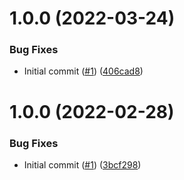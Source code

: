 # 1.0.0 (2022-03-24)


### Bug Fixes

* Initial commit ([#1](https://github.com/catalystsquad/action-test-go/issues/1)) ([406cad8](https://github.com/catalystsquad/action-test-go/commit/406cad890d26ed3d891aef92b55d4cd7a49d55aa))

# 1.0.0 (2022-02-28)


### Bug Fixes

* Initial commit ([#1](https://github.com/catalystsquad/action-composite-action-template/issues/1)) ([3bcf298](https://github.com/catalystsquad/action-composite-action-template/commit/3bcf298630471c46d9f9a1f3a24c2c15342e1855))
